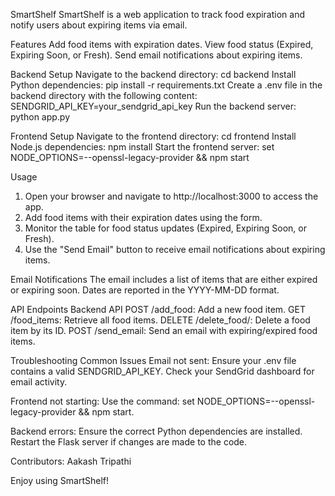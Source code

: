 SmartShelf
  SmartShelf is a web application to track food expiration and notify users about expiring items via email.

Features
  Add food items with expiration dates.
  View food status (Expired, Expiring Soon, or Fresh).
  Send email notifications about expiring items.

Backend Setup
  Navigate to the backend directory: cd backend
  Install Python dependencies: pip install -r requirements.txt
  Create a .env file in the backend directory with the following content:
    SENDGRID_API_KEY=your_sendgrid_api_key
  Run the backend server:
    python app.py

Frontend Setup
  Navigate to the frontend directory: cd frontend
  Install Node.js dependencies: npm install
Start the frontend server: set NODE_OPTIONS=--openssl-legacy-provider && npm start

Usage
1. Open your browser and navigate to http://localhost:3000 to access the app.
2. Add food items with their expiration dates using the form.
3. Monitor the table for food status updates (Expired, Expiring Soon, or Fresh).
4. Use the "Send Email" button to receive email notifications about expiring items.

Email Notifications
  The email includes a list of items that are either expired or expiring soon.
  Dates are reported in the YYYY-MM-DD format.

API Endpoints
  Backend API
    POST /add_food: Add a new food item.
    GET /food_items: Retrieve all food items.
    DELETE /delete_food/<id>: Delete a food item by its ID.
    POST /send_email: Send an email with expiring/expired food items.

Troubleshooting
  Common Issues
    Email not sent: Ensure your .env file contains a valid SENDGRID_API_KEY. Check your SendGrid dashboard for email activity.

Frontend not starting: Use the command: set NODE_OPTIONS=--openssl-legacy-provider && npm start.

Backend errors:
  Ensure the correct Python dependencies are installed.
  Restart the Flask server if changes are made to the code.

Contributors: Aakash Tripathi

Enjoy using SmartShelf!

